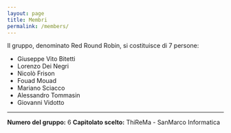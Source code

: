```yaml
---
layout: page
title: Membri
permalink: /members/
---
```


Il gruppo, denominato Red Round Robin, si costituisce di 7 persone:

- Giuseppe Vito Bitetti
- Lorenzo Dei Negri
- Nicolò Frison
- Fouad Mouad
- Mariano Sciacco
- Alessandro Tommasin
- Giovanni Vidotto


---

**Numero del gruppo:** 6
**Capitolato scelto:** ThiReMa - SanMarco Informatica
